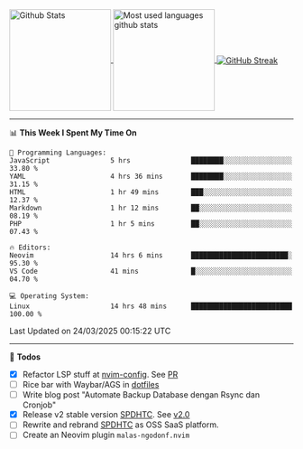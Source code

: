 <a href="https://github.com/anuraghazra/github-readme-stats">
  <img 
        height=180
        align="center" 
        src="https://github-readme-stats.vercel.app/api?username=rizkyilhampra&rank_icon=github&show_icons=true&theme=catppuccin_mocha&hide_border=true&include_all_commits=true&count_private=true&card_width=270" 
        alt="Github Stats" 
    />
</a>
<a href="https://github.com/anuraghazra/github-readme-stats">
  <img 
        height=180
        align="center" 
        src="https://github-readme-stats.vercel.app/api/top-langs/?username=rizkyilhampra&layout=compact&theme=catppuccin_mocha&hide_border=true&langs_count=8" 
        alt="Most used languages github stats" 
    />
</a>
<a href="https://git.io/streak-stats"><img src="https://streak-stats.demolab.com?user=rizkyilhampra&theme=catppuccin-mocha&hide_border=true" align="center" alt="GitHub Streak" /></a>

---

<!--START_SECTION:waka-->
📊 **This Week I Spent My Time On** 

```text
💬 Programming Languages: 
JavaScript               5 hrs               ████████░░░░░░░░░░░░░░░░░   33.80 % 
YAML                     4 hrs 36 mins       ████████░░░░░░░░░░░░░░░░░   31.15 % 
HTML                     1 hr 49 mins        ███░░░░░░░░░░░░░░░░░░░░░░   12.37 % 
Markdown                 1 hr 12 mins        ██░░░░░░░░░░░░░░░░░░░░░░░   08.19 % 
PHP                      1 hr 5 mins         ██░░░░░░░░░░░░░░░░░░░░░░░   07.43 % 

🔥 Editors: 
Neovim                   14 hrs 6 mins       ████████████████████████░   95.30 % 
VS Code                  41 mins             █░░░░░░░░░░░░░░░░░░░░░░░░   04.70 % 

💻 Operating System: 
Linux                    14 hrs 48 mins      █████████████████████████   100.00 % 
```


 Last Updated on 24/03/2025 00:15:22 UTC
<!--END_SECTION:waka-->

---

📒 **Todos**
<br>
- [x] Refactor LSP stuff at [nvim-config](https://github.com/rizkyilhampra/nvim-config). See [PR](https://github.com/rizkyilhampra/nvim-config/pull/9)
- [ ] Rice bar with Waybar/AGS in [dotfiles](https://github.com/rizkyilhampra/dotfiles)
- [ ] Write blog post "Automate Backup Database dengan Rsync dan Cronjob"
- [x] Release v2 stable version [SPDHTC](https://github.com/rizkyilhampra/spdhtc). See [v2.0](https://github.com/rizkyilhampra/spdhtc/releases/tag/v2.0)
- [ ] Rewrite and rebrand [SPDHTC](https://github.com/rizkyilhampra/spdhtc) as OSS SaaS platform.
- [ ] Create an Neovim plugin `malas-ngodonf.nvim`
